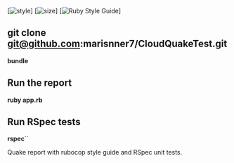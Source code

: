 [![style](https://img.shields.io/github/issues/marisnner7/CloudQuakeTest?style=plastic)]
[![size](https://img.shields.io/github/languages/code-size/marisnner7/CloudQuakeTest)]
[![Ruby Style Guide](https://img.shields.io/badge/code_style-rubocop-brightgreen.svg)]

## **git clone git@github.com:marisnner7/CloudQuakeTest.git**

**bundle**

## Run the report
**ruby app.rb**

## Run RSpec tests
**rspec**``

Quake report with rubocop style guide and RSpec unit tests. 
